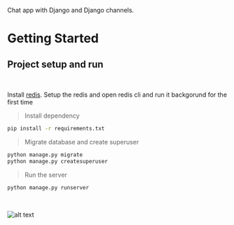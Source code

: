 Chat app with Django and Django channels.

# Getting Started

## Project setup and run

<br />

Install [redis](https://github.com/tporadowski/redis/releases/download/v5.0.14.1/Redis-x64-5.0.14.1.msi). 
Setup the redis and open redis cli and run it backgorund for the first time

> Install dependency
```bash
pip install -r requirements.txt
```
> Migrate database and create superuser
```bash
python manage.py migrate
python manage.py createsuperuser
```
> Run the server
```bash
python manage.py runserver
```

<br />

![alt text](/static/gifs/preview.gif)
